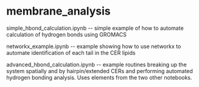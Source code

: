 # membrane_analysis


simple_hbond_calculation.ipynb -- simple example of how to automate calculation of hydrogen bonds using GROMACS

networkx_example.ipynb -- example showing how to use networkx to automate identification of each tail in the CER lipids

advanced_hbond_calculation.ipynb -- example routines breaking up the system spatially and by hairpin/extended CERs and performing automated hydrogen bonding analysis.  Uses elements from the two other notebooks. 

